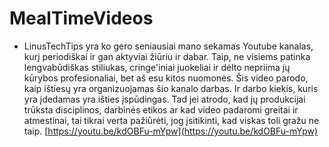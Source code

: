 # MealTimeVideos

* LinusTechTips yra ko gero seniausiai mano sekamas Youtube kanalas, kurį periodiškai ir gan aktyviai žiūriu ir dabar. Taip, ne visiems patinka lengvabūdiškas stiliukas, cringe'iniai juokeliai ir dėlto nepriima jų kūrybos profesionaliai, bet aš esu kitos nuomonės. Šis video parodo, kaip ištiesų yra organizuojamas šio kanalo darbas. Ir darbo kiekis, kuris yra įdedamas yra išties įspūdingas. Tad jei atrodo, kad jų produkcijai trūksta disciplinos, darbinės etikos ar kad video padaromi greitai ir atmestinai, tai tikrai verta pažiūrėti, jog įsitikinti, kad viskas toli gražu ne taip. [https://youtu.be/kdOBFu-mYpw](https://youtu.be/kdOBFu-mYpw)

